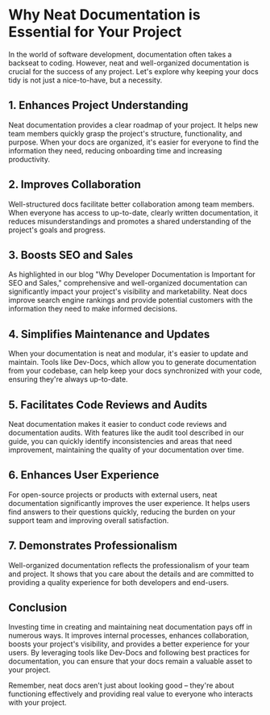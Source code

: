 

  # Why Neat Documentation is Essential for Your Project

In the world of software development, documentation often takes a backseat to coding. However, neat and well-organized documentation is crucial for the success of any project. Let's explore why keeping your docs tidy is not just a nice-to-have, but a necessity.

## 1. Enhances Project Understanding

Neat documentation provides a clear roadmap of your project. It helps new team members quickly grasp the project's structure, functionality, and purpose. When your docs are organized, it's easier for everyone to find the information they need, reducing onboarding time and increasing productivity.

## 2. Improves Collaboration

Well-structured docs facilitate better collaboration among team members. When everyone has access to up-to-date, clearly written documentation, it reduces misunderstandings and promotes a shared understanding of the project's goals and progress.

## 3. Boosts SEO and Sales

As highlighted in our blog "Why Developer Documentation is Important for SEO and Sales," comprehensive and well-organized documentation can significantly impact your project's visibility and marketability. Neat docs improve search engine rankings and provide potential customers with the information they need to make informed decisions.

## 4. Simplifies Maintenance and Updates

When your documentation is neat and modular, it's easier to update and maintain. Tools like Dev-Docs, which allow you to generate documentation from your codebase, can help keep your docs synchronized with your code, ensuring they're always up-to-date.

## 5. Facilitates Code Reviews and Audits

Neat documentation makes it easier to conduct code reviews and documentation audits. With features like the audit tool described in our guide, you can quickly identify inconsistencies and areas that need improvement, maintaining the quality of your documentation over time.

## 6. Enhances User Experience

For open-source projects or products with external users, neat documentation significantly improves the user experience. It helps users find answers to their questions quickly, reducing the burden on your support team and improving overall satisfaction.

## 7. Demonstrates Professionalism

Well-organized documentation reflects the professionalism of your team and project. It shows that you care about the details and are committed to providing a quality experience for both developers and end-users.

## Conclusion

Investing time in creating and maintaining neat documentation pays off in numerous ways. It improves internal processes, enhances collaboration, boosts your project's visibility, and provides a better experience for your users. By leveraging tools like Dev-Docs and following best practices for documentation, you can ensure that your docs remain a valuable asset to your project.

Remember, neat docs aren't just about looking good – they're about functioning effectively and providing real value to everyone who interacts with your project.

  